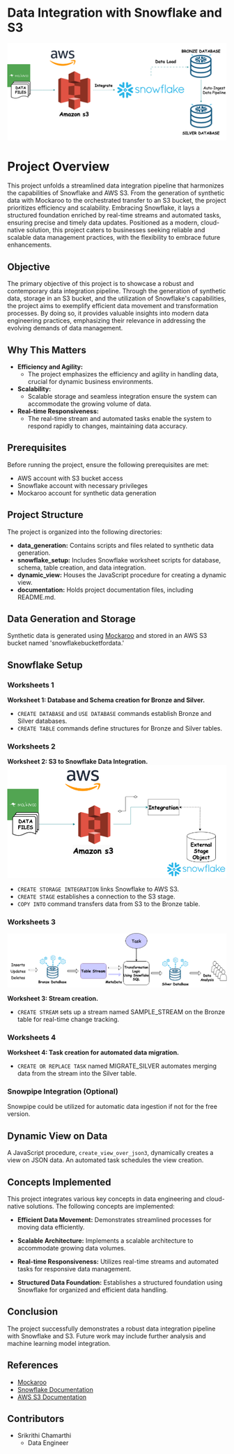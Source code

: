 # Data Integration with Snowflake and S3
![Overall Architecture](./Project%20Diagrams/Overall%20Architecture/Overall%20Arch.png)
# Project Overview
This project unfolds a streamlined data integration pipeline that harmonizes the capabilities of Snowflake and AWS S3. From the generation of synthetic data with Mockaroo to the orchestrated transfer to an S3 bucket, the project prioritizes efficiency and scalability. Embracing Snowflake, it lays a structured foundation enriched by real-time streams and automated tasks, ensuring precise and timely data updates. Positioned as a modern, cloud-native solution, this project caters to businesses seeking reliable and scalable data management practices, with the flexibility to embrace future enhancements.

## Objective
The primary objective of this project is to showcase a robust and contemporary data integration pipeline. Through the generation of synthetic data, storage in an S3 bucket, and the utilization of Snowflake's capabilities, the project aims to exemplify efficient data movement and transformation processes. By doing so, it provides valuable insights into modern data engineering practices, emphasizing their relevance in addressing the evolving demands of data management.

## Why This Matters

- **Efficiency and Agility:**
  - The project emphasizes the efficiency and agility in handling data, crucial for dynamic business environments.
- **Scalability:**
  - Scalable storage and seamless integration ensure the system can accommodate the growing volume of data.
- **Real-time Responsiveness:**
  - The real-time stream and automated tasks enable the system to respond rapidly to changes, maintaining data accuracy.


## Prerequisites
Before running the project, ensure the following prerequisites are met:

- AWS account with S3 bucket access
- Snowflake account with necessary privileges
- Mockaroo account for synthetic data generation

## Project Structure
The project is organized into the following directories:

- **data_generation:** Contains scripts and files related to synthetic data generation.
- **snowflake_setup:** Includes Snowflake worksheet scripts for database, schema, table creation, and data integration.
- **dynamic_view:** Houses the JavaScript procedure for creating a dynamic view.
- **documentation:** Holds project documentation files, including README.md.

## Data Generation and Storage
Synthetic data is generated using [Mockaroo](https://www.mockaroo.com/) and stored in an AWS S3 bucket named 'snowflakebucketfordata.'

## Snowflake Setup

### Worksheets 1
**Worksheet 1: Database and Schema creation for Bronze and Silver.**
- `CREATE DATABASE` and `USE DATABASE` commands establish Bronze and Silver databases.
- `CREATE TABLE` commands define structures for Bronze and Silver tables.

### Worksheets 2
**Worksheet 2: S3 to Snowflake Data Integration.**
![S3 to Snowflake Integration](./Project%20Diagrams/S3%20to%20Snowflake%20Integration/S3%20to%20Snowflake%20Integration.png)

- `CREATE STORAGE INTEGRATION` links Snowflake to AWS S3.
- `CREATE STAGE` establishes a connection to the S3 stage.
- `COPY INTO` command transfers data from S3 to the Bronze table.

### Worksheets 3
![Snowflake Pipeline](./Project%20Diagrams/Snowflake%20Schema.png)

**Worksheet 3: Stream creation.**
- `CREATE STREAM` sets up a stream named SAMPLE_STREAM on the Bronze table for real-time change tracking.

### Worksheets 4
**Worksheet 4: Task creation for automated data migration.**
- `CREATE OR REPLACE TASK` named MIGRATE_SILVER automates merging data from the stream into the Silver table.

### Snowpipe Integration (Optional)
Snowpipe could be utilized for automatic data ingestion if not for the free version.

## Dynamic View on Data
A JavaScript procedure, `create_view_over_json3`, dynamically creates a view on JSON data. An automated task schedules the view creation.

## Concepts Implemented
This project integrates various key concepts in data engineering and cloud-native solutions. The following concepts are implemented:

- **Efficient Data Movement:** Demonstrates streamlined processes for moving data efficiently.
  
- **Scalable Architecture:** Implements a scalable architecture to accommodate growing data volumes.

- **Real-time Responsiveness:** Utilizes real-time streams and automated tasks for responsive data management.

- **Structured Data Foundation:** Establishes a structured foundation using Snowflake for organized and efficient data handling.

## Conclusion
The project successfully demonstrates a robust data integration pipeline with Snowflake and S3. Future work may include further analysis and machine learning model integration.

## References
- [Mockaroo](https://www.mockaroo.com/)
- [Snowflake Documentation](https://docs.snowflake.com/)
- [AWS S3 Documentation](https://aws.amazon.com/s3/)

## Contributors
- Srikrithi Chamarthi
  - Data Engineer 
